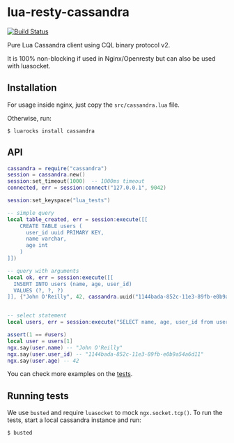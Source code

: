 lua-resty-cassandra
===================

[![Build Status](https://travis-ci.org/jbochi/lua-resty-cassandra.svg?branch=master)](https://travis-ci.org/jbochi/lua-resty-cassandra)

Pure Lua Cassandra client using CQL binary protocol v2.

It is 100% non-blocking if used in Nginx/Openresty but can also be used with luasocket.


Installation
------------

For usage inside nginx, just copy the `src/cassandra.lua` file.

Otherwise, run:

    $ luarocks install cassandra


API
---
```lua
cassandra = require("cassandra")
session = cassandra.new()
session:set_timeout(1000)  -- 1000ms timeout
connected, err = session:connect("127.0.0.1", 9042)

session:set_keyspace("lua_tests")

-- simple query
local table_created, err = session:execute([[
    CREATE TABLE users (
      user_id uuid PRIMARY KEY,
      name varchar,
      age int
    )
]])

-- query with arguments
local ok, err = session:execute([[
  INSERT INTO users (name, age, user_id)
  VALUES (?, ?, ?)
]], {"John O'Reilly", 42, cassandra.uuid("1144bada-852c-11e3-89fb-e0b9a54a6d11")})


-- select statement
local users, err = session:execute("SELECT name, age, user_id from users")

assert(1 == #users)
local user = users[1]
ngx.say(user.name) -- "John O'Reilly"
ngx.say(user.user_id) -- "1144bada-852c-11e3-89fb-e0b9a54a6d11"
ngx.say(user.age) -- 42
```

You can check more examples on the [tests](https://github.com/jbochi/lua-resty-cassandra/blob/master/spec/functional_spec.lua).

Running tests
-------------

We use `busted` and require `luasocket` to mock `ngx.socket.tcp()`. To run the tests, start a local cassandra instance and run:

    $ busted
